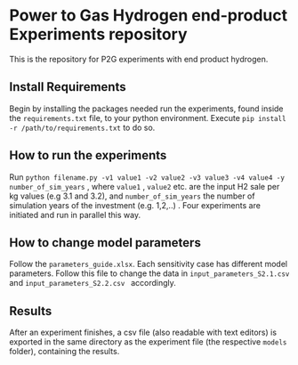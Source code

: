 # Power to Gas Hydrogen end-product Experiments repository
This is the repository for P2G experiments with end product hydrogen.
## Install Requirements
Begin by installing the packages needed run the experiments, found inside the ```requirements.txt``` file, to your python environment. Execute  ```pip install -r /path/to/requirements.txt``` to do so.

## How to run the experiments
Run ```python filename.py -v1 value1 -v2 value2 -v3 value3 -v4 value4 -y number_of_sim_years``` ,  where ```value1``` , ```value2``` etc. are the input H2 sale per kg values (e.g 3.1 and 3.2), and ```number_of_sim_years``` the number of simulation years of the investment (e.g. 1,2,..) . Four experiments are initiated and run in parallel this way.

## How to change model parameters
Follow the ```parameters_guide.xlsx```. Each sensitivity case has different model parameters. Follow this file to change the data in ```input_parameters_S2.1.csv ``` and  ```input_parameters_S2.2.csv ``` accordingly.

## Results
After an experiment finishes, a csv file (also readable with text editors) is exported in the same directory as the experiment file (the respective ```models``` folder), containing the results.

